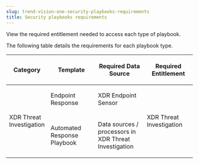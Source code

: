 ```yaml
---
slug: trend-vision-one-security-playbooks-requirements
title: Security playbooks requirements
---
```


View the required entitlement needed to access each type of playbook.

The following table details the requirements for each playbook type.

<table>
<colgroup>
<col style="width: 14%" />
<col style="width: 28%" />
<col style="width: 28%" />
<col style="width: 28%" />
</colgroup>
<thead>
<tr>
<th><p>Category</p></th>
<th><p>Template</p></th>
<th><p>Required Data Source</p></th>
<th><p>Required Entitlement</p></th>
</tr>
</thead>
<tbody>
<tr>
<td rowspan="2"><p>XDR Threat Investigation</p></td>
<td><p>Endpoint Response</p></td>
<td><p>XDR Endpoint Sensor</p></td>
<td rowspan="2"><p>XDR Threat Investigation</p></td>
</tr>
<tr>
<td><p>Automated Response Playbook</p></td>
<td><p>Data sources / processors in XDR Threat Investigation</p></td>
</tr>
</tbody>
</table>
